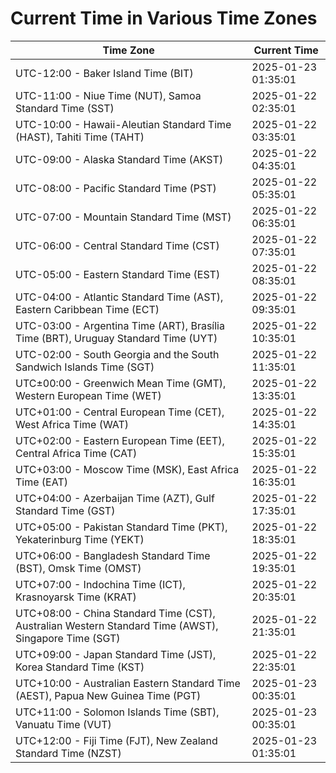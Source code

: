 # Current Time in Various Time Zones

| Time Zone | Current Time |
|-----------|--------------|
| UTC-12:00 - Baker Island Time (BIT) | 2025-01-23 01:35:01 |
| UTC-11:00 - Niue Time (NUT), Samoa Standard Time (SST) | 2025-01-22 02:35:01 |
| UTC-10:00 - Hawaii-Aleutian Standard Time (HAST), Tahiti Time (TAHT) | 2025-01-22 03:35:01 |
| UTC-09:00 - Alaska Standard Time (AKST) | 2025-01-22 04:35:01 |
| UTC-08:00 - Pacific Standard Time (PST) | 2025-01-22 05:35:01 |
| UTC-07:00 - Mountain Standard Time (MST) | 2025-01-22 06:35:01 |
| UTC-06:00 - Central Standard Time (CST) | 2025-01-22 07:35:01 |
| UTC-05:00 - Eastern Standard Time (EST) | 2025-01-22 08:35:01 |
| UTC-04:00 - Atlantic Standard Time (AST), Eastern Caribbean Time (ECT) | 2025-01-22 09:35:01 |
| UTC-03:00 - Argentina Time (ART), Brasília Time (BRT), Uruguay Standard Time (UYT) | 2025-01-22 10:35:01 |
| UTC-02:00 - South Georgia and the South Sandwich Islands Time (SGT) | 2025-01-22 11:35:01 |
| UTC±00:00 - Greenwich Mean Time (GMT), Western European Time (WET) | 2025-01-22 13:35:01 |
| UTC+01:00 - Central European Time (CET), West Africa Time (WAT) | 2025-01-22 14:35:01 |
| UTC+02:00 - Eastern European Time (EET), Central Africa Time (CAT) | 2025-01-22 15:35:01 |
| UTC+03:00 - Moscow Time (MSK), East Africa Time (EAT) | 2025-01-22 16:35:01 |
| UTC+04:00 - Azerbaijan Time (AZT), Gulf Standard Time (GST) | 2025-01-22 17:35:01 |
| UTC+05:00 - Pakistan Standard Time (PKT), Yekaterinburg Time (YEKT) | 2025-01-22 18:35:01 |
| UTC+06:00 - Bangladesh Standard Time (BST), Omsk Time (OMST) | 2025-01-22 19:35:01 |
| UTC+07:00 - Indochina Time (ICT), Krasnoyarsk Time (KRAT) | 2025-01-22 20:35:01 |
| UTC+08:00 - China Standard Time (CST), Australian Western Standard Time (AWST), Singapore Time (SGT) | 2025-01-22 21:35:01 |
| UTC+09:00 - Japan Standard Time (JST), Korea Standard Time (KST) | 2025-01-22 22:35:01 |
| UTC+10:00 - Australian Eastern Standard Time (AEST), Papua New Guinea Time (PGT) | 2025-01-23 00:35:01 |
| UTC+11:00 - Solomon Islands Time (SBT), Vanuatu Time (VUT) | 2025-01-23 00:35:01 |
| UTC+12:00 - Fiji Time (FJT), New Zealand Standard Time (NZST) | 2025-01-23 01:35:01 |

